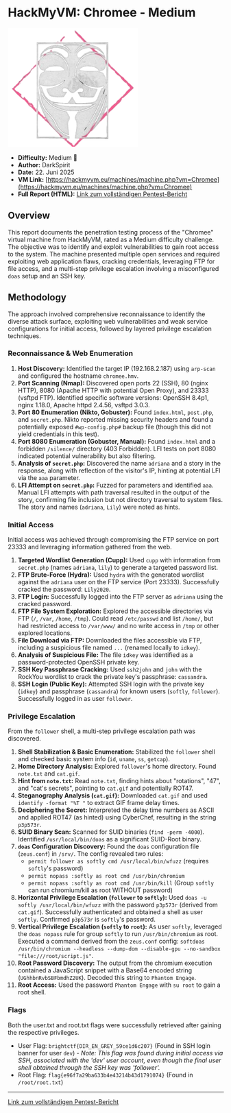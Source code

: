 # HackMyVM: Chromee - Medium

![Chromee Icon](Chromee.png)

*   **Difficulty:** Medium 🔶
*   **Author:** DarkSpirit
*   **Date:** 22. Juni 2025
*   **VM Link:** [https://hackmyvm.eu/machines/machine.php?vm=Chromee](https://hackmyvm.eu/machines/machine.php?vm=Chromee)
*   **Full Report (HTML):** [Link zum vollständigen Pentest-Bericht](https://alientec1908.github.io/Chromee_HackMyVM_Medium/)

## Overview

This report documents the penetration testing process of the "Chromee" virtual machine from HackMyVM, rated as a Medium difficulty challenge. The objective was to identify and exploit vulnerabilities to gain root access to the system. The machine presented multiple open services and required exploiting web application flaws, cracking credentials, leveraging FTP for file access, and a multi-step privilege escalation involving a misconfigured `doas` setup and an SSH key.

## Methodology

The approach involved comprehensive reconnaissance to identify the diverse attack surface, exploiting web vulnerabilities and weak service configurations for initial access, followed by layered privilege escalation techniques.

### Reconnaissance & Web Enumeration

1.  **Host Discovery:** Identified the target IP (192.168.2.187) using `arp-scan` and configured the hostname `chromee.hmv`.
2.  **Port Scanning (Nmap):** Discovered open ports 22 (SSH), 80 (nginx HTTP), 8080 (Apache HTTP with potential Open Proxy), and 23333 (vsftpd FTP). Identified specific software versions: OpenSSH 8.4p1, nginx 1.18.0, Apache httpd 2.4.56, vsftpd 3.0.3.
3.  **Port 80 Enumeration (Nikto, Gobuster):** Found `index.html`, `post.php`, and `secret.php`. Nikto reported missing security headers and found a potentially exposed `#wp-config.php#` backup file (though this did not yield credentials in this test).
4.  **Port 8080 Enumeration (Gobuster, Manual):** Found `index.html` and a forbidden `/silence/` directory (403 Forbidden). LFI tests on port 8080 indicated potential vulnerability but also filtering.
5.  **Analysis of `secret.php`:** Discovered the name `adriana` and a story in the response, along with reflection of the visitor's IP, hinting at potential LFI via the `aaa` parameter.
6.  **LFI Attempt on `secret.php`:** Fuzzed for parameters and identified `aaa`. Manual LFI attempts with path traversal resulted in the output of the story, confirming file inclusion but not directory traversal to system files. The story and names (`adriana`, `Lily`) were noted as hints.

### Initial Access

Initial access was achieved through compromising the FTP service on port 23333 and leveraging information gathered from the web.

1.  **Targeted Wordlist Generation (Cupp):** Used `cupp` with information from `secret.php` (names `adriana`, `lily`) to generate a targeted password list.
2.  **FTP Brute-Force (Hydra):** Used `hydra` with the generated wordlist against the `adriana` user on the FTP service (Port 23333). Successfully cracked the password: `Lily2020`.
3.  **FTP Login:** Successfully logged into the FTP server as `adriana` using the cracked password.
4.  **FTP File System Exploration:** Explored the accessible directories via FTP (`/`, `/var`, `/home`, `/tmp`). Could read `/etc/passwd` and list `/home/`, but had restricted access to `/var/www/` and no write access in `/tmp` or other explored locations.
5.  **File Download via FTP:** Downloaded the files accessible via FTP, including a suspicious file named `...` (renamed locally to `idkey`).
6.  **Analysis of Suspicious File:** The file `idkey` was identified as a password-protected OpenSSH private key.
7.  **SSH Key Passphrase Cracking:** Used `ssh2john` and `john` with the RockYou wordlist to crack the private key's passphrase: `cassandra`.
8.  **SSH Login (Public Key):** Attempted SSH login with the private key (`idkey`) and passphrase (`cassandra`) for known users (`softly`, `follower`). Successfully logged in as user `follower`.

### Privilege Escalation

From the `follower` shell, a multi-step privilege escalation path was discovered.

1.  **Shell Stabilization & Basic Enumeration:** Stabilized the `follower` shell and checked basic system info (`id`, `uname`, `ss`, `getcap`).
2.  **Home Directory Analysis:** Explored `follower`'s home directory. Found `note.txt` and `cat.gif`.
3.  **Hint from `note.txt`:** Read `note.txt`, finding hints about "rotations", "47", and "cat's secrets", pointing to `cat.gif` and potentially ROT47.
4.  **Steganography Analysis (`cat.gif`):** Downloaded `cat.gif` and used `identify -format "%T "` to extract GIF frame delay times.
5.  **Deciphering the Secret:** Interpreted the delay time numbers as ASCII and applied ROT47 (as hinted) using CyberChef, resulting in the string `p3p573r`.
6.  **SUID Binary Scan:** Scanned for SUID binaries (`find -perm -4000`). Identified `/usr/local/bin/doas` as a significant SUID-Root binary.
7.  **`doas` Configuration Discovery:** Found the `doas` configuration file (`zeus.conf`) in `/srv/`. The config revealed two rules:
    *   `permit follower as softly cmd /usr/local/bin/wfuzz` (requires `softly`'s password)
    *   `permit nopass :softly as root cmd /usr/bin/chromium`
    *   `permit nopass :softly as root cmd /usr/bin/kill` (Group `softly` can run chromium/kill as root WITHOUT password)
8.  **Horizontal Privilege Escalation (`follower` to `softly`):** Used `doas -u softly /usr/local/bin/wfuzz` with the password `p3p573r` (derived from `cat.gif`). Successfully authenticated and obtained a shell as user `softly`. Confirmed `p3p573r` is `softly`'s password.
9.  **Vertical Privilege Escalation (`softly` to `root`):** As user `softly`, leveraged the `doas nopass` rule for group `softly` to run `/usr/bin/chromium` as root. Executed a command derived from the `zeus.conf` config: `softdoas /usr/bin/chromium --headless --dump-dom --disable-gpu --no-sandbox "file:///root/script.js"`.
10. **Root Password Discovery:** The output from the chromium execution contained a JavaScript snippet with a Base64 encoded string (`UGhhbnRvbSBFbmdhZ2UK`). Decoded this string to `Phantom Engage`.
11. **Root Access:** Used the password `Phantom Engage` with `su root` to gain a root shell.

### Flags

Both the user.txt and root.txt flags were successfully retrieved after gaining the respective privileges.

*   User Flag: `brightctf{DIR_EN_GREY_59ce1d6c207}` (Found in SSH login banner for user `dev`) - *Note: This flag was found during initial access via SSH, associated with the 'dev' user account, even though the final user shell obtained through the SSH key was 'follower'.*
*   Root Flag: `flag{e96f7a29ba633b4e43214b43d1791074}` (Found in `/root/root.txt`)

---

[Link zum vollständigen Pentest-Bericht](https://alientec1908.github.io/Chromee_HackMyVM_Medium/)
